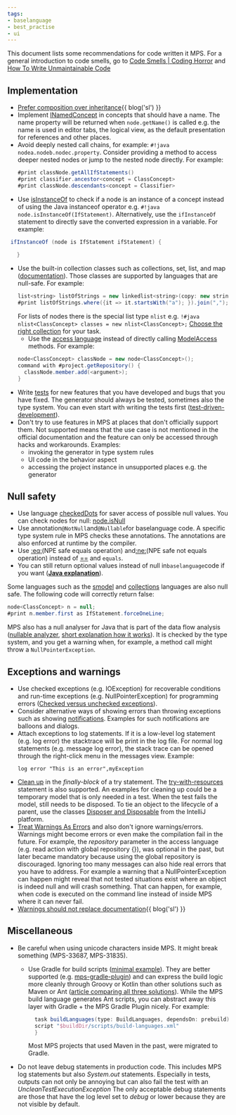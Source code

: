 ```yaml
---
tags:
- baselanguage
- best_practise
- ui
---
```


This document lists some recommendations for code written it MPS. For a general introduction to code smells, go to [Code Smells | Coding Horror](https://blog.codinghorror.com/code-smells/) and [How To Write Unmaintainable Code](https://web.archive.org/web/20171224114025id_/https://www.thc.org/root/phun/unmaintain.html)

## Implementation

- [Prefer composition over inheritance](https://specificlanguages.com/posts/prefer-composition-over-inheritance/){{ blog('sl') }}
- Implement [INamedConcept](http://127.0.0.1:63320/node?ref=r%3A00000000-0000-4000-0000-011c89590288%28jetbrains.mps.lang.core.structure%29%2F1169194658468) in concepts that should have a name. The name property will be returned when `node.getName()` is called e.g. the name is used in editor tabs, the logical view, as the default presentation for references and other places.
- Avoid deeply nested call chains, for example: `#!java nodea.nodeb.nodec.property`. Consider providing a method to access deeper nested nodes or jump
  to the nested node directly. For example: 
  ```java
  #print classNode.getAllIfStatements()
  #print classifier.ancestor<concept = ClassConcept>
  #print classNode.descendants<concept = Classifier>
  ```
- Use [isInstanceOf](http://127.0.0.1:63320/node?ref=r%3A00000000-0000-4000-0000-011c89590301%28jetbrains.mps.lang.smodel.structure%29%2F1139621453865) to check if a node is an instance of a concept instead of using the Java instanceof operator e.g. `#!java node.isInstanceOf(IfStatement)`. Alternatively, use the `ifInstanceOf` statement to directly save the converted expression in a variable. For example:
 ```java 
  ifInstanceOf (node is IfStatement ifStatement) {
    
    }
 ```
- Use the built-in collection classes such as collections, set, list, and map ([documentation](https://www.jetbrains.com/help/mps/collections-language.html)). Those classes are supported by languages that are null-safe. 
  For example:
  ```java
  list<string> listOfStrings = new linkedlist<string>(copy: new string[]{"ab", "ba", "aaaa"}); 
  #print listOfStrings.where({it => it.startsWith("a"); }).join(",");
  ```
  For lists of nodes there is the special list type `nlist` e.g. `!#java nlist<ClassConcept> classes = new nlist<ClassConcept>;`
  [Choose the right collection](http://www.javapractices.com/topic/TopicAction.do?Id=65) for your task.
  - Use the [access language](https://www.jetbrains.com/help/mps/smodel-language.html#accesslanguage) instead of directly calling [ModelAccess](http://127.0.0.1:63320/node?ref=8865b7a8-5271-43d3-884c-6fd1d9cfdd34%2Fjava%3Aorg.jetbrains.mps.openapi.module%28MPS.OpenAPI%2F%29%2F%7EModelAccess) methods.
   For example:
  ```java
  node<ClassConcept> classNode = new node<ClassConcept>(); 
  command with #project.getRepository() {
    classNode.member.add(<argument>);
  }
  ```
- Write [tests](https://www.jetbrains.com/help/mps/testing-languages.html) for new features that you have developed and bugs that you have fixed. The generator
 should always be tested, sometimes also the type system. You can even start with writing the tests first ([test-driven-development](https://www.browserstack.com/guide/what-is-test-driven-development)).
- Don't try to use features in MPS at places that don't officially support them. Not supported means that the use case is not mentioned in the official documentation and the feature can only be accessed through hacks and workarounds. Examples:
    - invoking the generator in type system rules
    - UI code in the behavior aspect
    - accessing the project instance in unsupported places e.g. the generator

## Null safety

-   Use language [checkedDots](https://www.jetbrains.com/help/mps/other-languages.html) for saver access of possible null values. You can check nodes for null: [node.isNull](http://127.0.0.1:63320/node?ref=r%3A00000000-0000-4000-0000-011c89590301%28jetbrains.mps.lang.smodel.structure%29%2F1171999116870)
-   Use annotation`@NotNull`and`@Nullable`for baselanguage code. A specific type system rule in MPS checks these annotations. The annotations are also enforced at runtime by the compiler.
-   Use [:eq:](http://127.0.0.1:63320/node?ref=r%3A00000000-0000-4000-0000-011c895902ca%28jetbrains.mps.baseLanguage.structure%29%2F1225271283259)(NPE safe equals operation) and[\:ne:](http://127.0.0.1:63320/node?ref=r%3A00000000-0000-4000-0000-011c895902ca%28jetbrains.mps.baseLanguage.structure%29%2F1225271221393)(NPE safe not equals operation) instead of [==](http://127.0.0.1:63320/node?ref=r%3A00000000-0000-4000-0000-011c895902ca%28jetbrains.mps.baseLanguage.structure%29%2F1068580123152) and `equals`.
-   You can still return optional values instead of null in`baselanguage`code if you want (**[Java explanation](http://www.javapractices.com/topic/TopicAction.do?Id=279)**).

Some languages such as the [smodel](https://www.jetbrains.com/help/mps/smodel-language.html) and [collections](https://www.jetbrains.com/help/mps/collections-language.html) languages are also null safe. The following code will correctly return false:
```java
node<ClassConcept> n = null;
#print n.member.first as IfStatement.forceOneLine;
```

MPS also has a null analyser for Java that is part of the data flow analysis ([nullable analyzer](http://127.0.0.1:63320/node?ref=r%3A00000000-0000-4000-0000-011c895902c2%28jetbrains.mps.baseLanguage.dataFlow%29%2F6868777471677432036), [short explanation how it works](https://szabta89.github.io/projects/df.html#:~:text=Null-,analysis,-for%20Java%20(Nullable))). It is checked by the type system, and you get a warning when, for example, a method call might throw a `NullPointerException`.

## Exceptions and warnings

- Use checked exceptions (e.g. IOException) for recoverable conditions and run-time exceptions (e.g. NullPointerException) for programming errors ([Checked versus unchecked exceptions](http://www.javapractices.com/topic/TopicAction.do?Id=129)).
- Consider alternative ways of showing errors than throwing exceptions such as showing [notifications](https://plugins.jetbrains.com/docs/intellij/notifications.html#top-level-notifications-balloons). Examples for such notifications are balloons and dialogs.
- Attach exceptions to log statements. If it is a low-level log statement (e.g. log error) the stacktrace will be print in the log file.
 For normal log statements (e.g. message log error), the stack trace can be opened through the right-click menu in the messages view. Example:
  ```
  log error "This is an error",myException
  ```
- [Clean up](https://docs.oracle.com/javase/tutorial/essential/exceptions/finally.html) in the *finally-block* of a try statement. The [try-with-resources](https://docs.oracle.com/javase/tutorial/essential/exceptions/tryResourceClose.html) statement is also supported. An examples for cleaning up could be a
 temporary model that is only needed in a test. When the test fails the model, still needs to be disposed. To tie an object to the lifecycle of a parent,
 use the classes [Disposer and Disposable](https://plugins.jetbrains.com/docs/intellij/disposers.html) from the IntelliJ platform.
- [Treat Warnings As Errors](https://blog.submain.com/treat-warnings-errors/) and also don't ignore warnings/errors. Warnings might become errors or even make the compilation fail in the future. For example, the *repository* parameter in the access language (e.g. read action with global repository {}), was optional in the past, but later became mandatory because using the global repository is discouraged.
 Ignoring too many messages can also hide real errors that you have to address. For example a warning that a NullPointerException can happen might reveal that
 not tested situations exist where an object is indeed null and will crash something. That can happen, for example, when code is executed on the command line
 instead of inside MPS where it can never fail.
- [Warnings should not replace documentation](https://specificlanguages.com/posts/2022-03/07-warnings-should-not-replace-documentation/){{ blog('sl') }}

## Miscellaneous

- Be careful when using unicode characters inside MPS. It might break something (MPS-33687, MPS-31835).
  - Use Gradle for build scripts ([minimal example](https://gist.github.com/coolya/46706883a6563f0d63527baed8091d75)). They are better supported (e.g. [mps-gradle-plugin](https://github.com/mbeddr/mps-gradle-plugin)) and can express the build logic more cleanly through Groovy or Kotlin than other solutions such as Maven or Ant ([article comparing all three solutions](https://www.baeldung.com/ant-maven-gradle)). While the MPS build language generates Ant scripts, you can abstract away this layer with Gradle + the MPS Gradle Plugin nicely. For example:

    ```groovy
      task buildLanguages(type: BuildLanguages, dependsOn: prebuild) {
      script "$buildDir/scripts/build-languages.xml"
      }
    ```
    Most MPS projects that used Maven in the past, were migrated to Gradle.
  
- Do not leave debug statements in production code. This includes MPS log statements but also *System.out* statements.
 Especially in tests, outputs can not only be annoying but can also fail the test with an *UncleanTestExecutionException*
 The only acceptable debug statements are those that have the log level set to *debug* or lower because they are not visible
 by default.